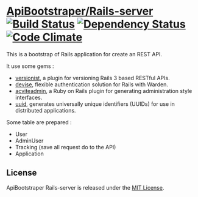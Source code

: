 # [ApiBootstraper/Rails-server](http://apibootstraper.github.com/apps/rails-server) [![Build Status](https://travis-ci.org/ApiBootstraper/Rails-server.png?branch=master)](https://travis-ci.org/ApiBootstraper/Rails-server) [![Dependency Status](https://gemnasium.com/ApiBootstraper/Rails-server.png)](https://gemnasium.com/ApiBootstraper/Rails-server) [![Code Climate](https://codeclimate.com/github/ApiBootstraper/Rails-server.png)](https://codeclimate.com/github/ApiBootstraper/Rails-server)

This is a bootstrap of Rails application for create an REST API.

It use some gems :

- [versionist](https://github.com/bploetz/versionist), a plugin for versioning Rails 3 based RESTful APIs.
- [devise](https://github.com/plataformatec/devise), flexible authentication solution for Rails with Warden.
- [acviteadmin](http://activeadmin.info/), a Ruby on Rails plugin for generating administration style interfaces.
- [uuid](https://github.com/assaf/uuid), generates universally unique identifiers (UUIDs) for use in distributed applications.

Some table are prepared :

- User
- AdminUser
- Tracking (save all request do to the API)
- Application



## License

ApiBootstraper Rails-server is released under the [MIT License](http://www.opensource.org/licenses/MIT).
